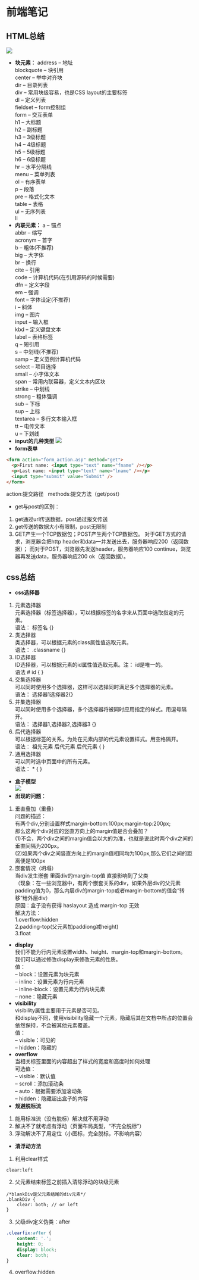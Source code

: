 # 前端笔记
## HTML总结
![](images/element.webp)
- **块元素：**
address – 地址   
blockquote – 块引用    
center – 举中对齐块     
dir – 目录列表   
div – 常用块级容易，也是CSS layout的主要标签   
dl – 定义列表   
fieldset – form控制组   
form – 交互表单   
h1 – 大标题   
h2 – 副标题   
h3 – 3级标题   
h4 – 4级标题   
h5 – 5级标题   
h6 – 6级标题   
hr – 水平分隔线   
menu – 菜单列表   
ol – 有序表单   
p – 段落   
pre – 格式化文本   
table – 表格   
ul – 无序列表   
li  
- **内联元素：**
a – 锚点   
abbr – 缩写   
acronym – 首字   
b – 粗体(不推荐)   
big – 大字体   
br – 换行   
cite – 引用   
code – 计算机代码(在引用源码的时候需要)   
dfn – 定义字段   
em – 强调   
font – 字体设定(不推荐)   
i – 斜体   
img – 图片   
input – 输入框   
kbd – 定义键盘文本   
label – 表格标签   
q – 短引用   
s – 中划线(不推荐)   
samp – 定义范例计算机代码   
select – 项目选择   
small – 小字体文本   
span – 常用内联容器，定义文本内区块   
strike – 中划线   
strong – 粗体强调   
sub – 下标   
sup – 上标   
textarea – 多行文本输入框   
tt – 电传文本   
u – 下划线  
- **input的几种类型**
![](./images/inputform.png)
- **form表单**  
``` html
<form action="form_action.asp" method="get">
  <p>First name: <input type="text" name="fname" /></p>
  <p>Last name: <input type="text" name="lname" /></p>
  <input type="submit" value="Submit" />
</form>
```
action:提交路径&nbsp;&nbsp;&nbsp;methods:提交方法（get/post）  
- get与post的区别：
1. get通过url传送数据，post通过报文传送
2. get传送的数据大小有限制，post无限制
3. GET产生一个TCP数据包；POST产生两个TCP数据包。
对于GET方式的请求，浏览器会把http header和data一并发送出去，服务器响应200（返回数据）；
而对于POST，浏览器先发送header，服务器响应100 continue，浏览器再发送data，服务器响应200 ok（返回数据）。

## css总结  
- **css选择器**
1. 元素选择器  
元素选择器（标签选择器），可以根据标签的名字来从页面中选取指定的元素。  
语法：  标签名 {}  
2. 类选择器  
类选择器，可以根据元素的class属性值选取元素。  
语法： .classname {}  
3. ID选择器  
ID选择器，可以根据元素的id属性值选取元素。注： id是唯一的。  
语法   # id { }  
4. 交集选择器  
可以同时使用多个选择器，这样可以选择同时满足多个选择器的元素。  
语法： 选择器1选择器2{}  
5. 并集选择器  
可以同时使用多个选择器，多个选择器将被同时应用指定的样式。用逗号隔开。  
语法： 选择器1,选择器2,选择器3 {}  
6. 后代选择器  
可以根据标签的关系，为处在元素内部的代元素设置样式。用空格隔开。  
语法： 祖先元素  后代元素  后代元素 { }  
7. 通用选择器  
可以同时选中页面中的所有元素。  
语法： * { }  
- **盒子模型**   
![](images/box.png)  
- **出现的问题**：  
1. 垂直叠加（重叠）  
问题的描述：   
有两个div,分别设置样式margin-bottom:100px;margin-top:200px;   
那么这两个div对应的竖直方向上的margin值是否会叠加？   
(1)不会，两个div之间的margin值会以大的为准，也就是说此时两个div之间的垂直间隔为200px。   
(2)如果两个div之间竖直方向上的margin值相同均为100px,那么它们之间的距离便是100px  
2. 嵌套情况（坍塌）  
当div发生嵌套 里面div的margin-top值 直接影响到了父类  
（现象：在一些浏览器中，有两个嵌套关系的div，如果外层div的父元素padding值为0，那么内层div的margin-top或者margin-bottom的值会“转移”给外层div）  
原因：盒子没有获得 haslayout 造成 margin-top 无效  
解决方法：  
1.overflow:hidden  
2.padding-top(父元素加paddiong减height)  
3.float  
  
- **display**  
我们不能为行内元素设置width、height、margin-top和margin-bottom。  
我们可以通过修改display来修改元素的性质。  
值：  
– block：设置元素为块元素  
– inline：设置元素为行内元素  
– inline-block：设置元素为行内块元素  
– none：隐藏元素  
- **visibility**  
visibility属性主要用于元素是否可见。  
和display不同，使用visibility隐藏一个元素，隐藏后其在文档中所占的位置会依然保持，不会被其他元素覆盖。  
值：  
– visible：可见的  
– hidden：隐藏的  
- **overflow**  
当相关标签里面的内容超出了样式的宽度和高度时如何处理  
可选值：  
– visible：默认值  
– scroll：添加滚动条  
– auto：根据需要添加滚动条  
– hidden：隐藏超出盒子的内容  
- **规避脱标流**  
1. 能用标准流（没有脱标）解决就不用浮动  
2. 解决不了就考虑有浮动（页面布局类型，“不完全脱标”）  
3. 浮动解决不了用定位（小图标，完全脱标，不影响内容）  
- **清浮动方法** 
1. 利用clear样式 
````
clear:left
````
2. 父元素结束标签之前插入清除浮动的块级元素
````
/*blankDiv是父元素结尾的div元素*/
.blankDiv {
    clear: both; // or left
}
````
3. 父级div定义伪类：after
``` css
.clearfix:after {
    content: '.';
    height: 0;
    display: block;
    clear: both;
}
```
4. overflow:hidden
